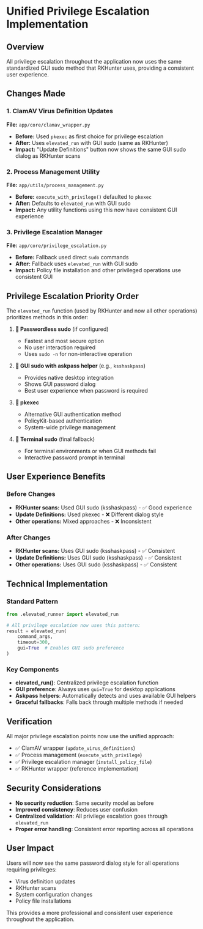 # Unified Privilege Escalation Implementation

## Overview
All privilege escalation throughout the application now uses the same standardized GUI sudo method that RKHunter uses, providing a consistent user experience.

## Changes Made

### 1. ClamAV Virus Definition Updates
**File:** `app/core/clamav_wrapper.py`
- **Before:** Used `pkexec` as first choice for privilege escalation
- **After:** Uses `elevated_run` with GUI sudo (same as RKHunter)
- **Impact:** "Update Definitions" button now shows the same GUI sudo dialog as RKHunter scans

### 2. Process Management Utility
**File:** `app/utils/process_management.py`
- **Before:** `execute_with_privilege()` defaulted to `pkexec`
- **After:** Defaults to `elevated_run` with GUI sudo
- **Impact:** Any utility functions using this now have consistent GUI experience

### 3. Privilege Escalation Manager
**File:** `app/core/privilege_escalation.py`
- **Before:** Fallback used direct `sudo` commands
- **After:** Fallback uses `elevated_run` with GUI sudo
- **Impact:** Policy file installation and other privileged operations use consistent GUI

## Privilege Escalation Priority Order

The `elevated_run` function (used by RKHunter and now all other operations) prioritizes methods in this order:

1. **🥇 Passwordless sudo** (if configured)
   - Fastest and most secure option
   - No user interaction required
   - Uses `sudo -n` for non-interactive operation

2. **🥈 GUI sudo with askpass helper** (e.g., `ksshaskpass`)
   - Provides native desktop integration
   - Shows GUI password dialog
   - Best user experience when password is required

3. **🥉 pkexec**
   - Alternative GUI authentication method
   - PolicyKit-based authentication
   - System-wide privilege management

4. **🏃 Terminal sudo** (final fallback)
   - For terminal environments or when GUI methods fail
   - Interactive password prompt in terminal

## User Experience Benefits

### Before Changes
- **RKHunter scans:** Used GUI sudo (ksshaskpass) - ✅ Good experience
- **Update Definitions:** Used pkexec - ❌ Different dialog style
- **Other operations:** Mixed approaches - ❌ Inconsistent

### After Changes
- **RKHunter scans:** Uses GUI sudo (ksshaskpass) - ✅ Consistent
- **Update Definitions:** Uses GUI sudo (ksshaskpass) - ✅ Consistent
- **Other operations:** Uses GUI sudo (ksshaskpass) - ✅ Consistent

## Technical Implementation

### Standard Pattern
```python
from .elevated_runner import elevated_run

# All privilege escalation now uses this pattern:
result = elevated_run(
    command_args,
    timeout=300,
    gui=True  # Enables GUI sudo preference
)
```

### Key Components
- **elevated_run()**: Centralized privilege escalation function
- **GUI preference**: Always uses `gui=True` for desktop applications
- **Askpass helpers**: Automatically detects and uses available GUI helpers
- **Graceful fallbacks**: Falls back through multiple methods if needed

## Verification

All major privilege escalation points now use the unified approach:
- ✅ ClamAV wrapper (`update_virus_definitions`)
- ✅ Process management (`execute_with_privilege`)
- ✅ Privilege escalation manager (`install_policy_file`)
- ✅ RKHunter wrapper (reference implementation)

## Security Considerations

- **No security reduction**: Same security model as before
- **Improved consistency**: Reduces user confusion
- **Centralized validation**: All privilege escalation goes through `elevated_run`
- **Proper error handling**: Consistent error reporting across all operations

## User Impact

Users will now see the same password dialog style for all operations requiring privileges:
- Virus definition updates
- RKHunter scans
- System configuration changes
- Policy file installations

This provides a more professional and consistent user experience throughout the application.
